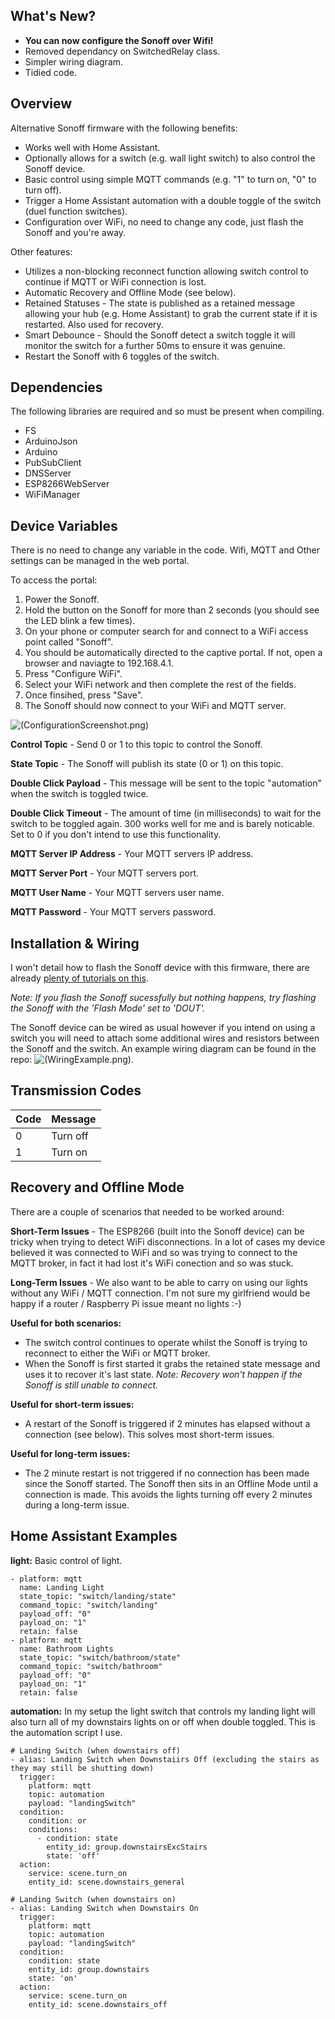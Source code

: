 ## What's New?

* **You can now configure the Sonoff over Wifi!**
* Removed dependancy on SwitchedRelay class.
* Simpler wiring diagram.
* Tidied code.


## Overview
Alternative Sonoff firmware with the following benefits:

* Works well with Home Assistant.
* Optionally allows for a switch (e.g. wall light switch) to also control the Sonoff device.
* Basic control using simple MQTT commands (e.g. "1" to turn on, "0" to turn off).
* Trigger a Home Assistant automation with a double toggle of the switch (duel function switches).
* Configuration over WiFi, no need to change any code, just flash the Sonoff and you're away.

Other features:

* Utilizes a non-blocking reconnect function allowing switch control to continue if MQTT or WiFi connection is lost.
* Automatic Recovery and Offline Mode (see below).
* Retained Statuses - The state is published as a retained message allowing your hub (e.g. Home Assistant) to grab the current state if it is restarted. Also used for recovery.
* Smart Debounce - Should the Sonoff detect a switch toggle it will monitor the switch for a further 50ms to ensure it was genuine.
* Restart the Sonoff with 6 toggles of the switch.

## Dependencies
The following libraries are required and so must be present when compiling.

* FS
* ArduinoJson
* Arduino
* PubSubClient
* DNSServer
* ESP8266WebServer
* WiFiManager

## Device Variables

There is no need to change any variable in the code. Wifi, MQTT and Other settings can be managed in the web portal.

To access the portal:

1. Power the Sonoff.
2. Hold the button on the Sonoff for more than 2 seconds (you should see the LED blink a few times). 
3. On your phone or computer search for and connect to a WiFi access point called "Sonoff".
4. You should be automatically directed to the captive portal. If not, open a browser and naviagte to 192.168.4.1.
5. Press "Configure WiFi".
6. Select your WiFi network and then complete the rest of the fields.
7. Once finsihed, press "Save".
8. The Sonoff should now connect to your WiFi and MQTT server.

![(ConfigurationScreenshot.png)](https://raw.githubusercontent.com/Dullage/SwitchedSonoff/master/ConfigurationScreenshot.png)

**Control Topic** - Send 0 or 1 to this topic to control the Sonoff.

**State Topic** - The Sonoff will publish its state (0 or 1) on this topic.

**Double Click Payload** - This message will be sent to the topic "automation" when the switch is toggled twice.

**Double Click Timeout** - The amount of time (in milliseconds) to wait for the switch to be toggled again. 300 works well for me and is barely noticable. Set to 0 if you don't intend to use this functionality.

**MQTT Server IP Address** - Your MQTT servers IP address.

**MQTT Server Port** - Your MQTT servers port.

**MQTT User Name** - Your MQTT servers user name.

**MQTT Password** - Your MQTT servers password.


## Installation & Wiring
I won't detail how to flash the Sonoff device with this firmware, there are already [plenty of tutorials on this](http://bfy.tw/DpfC).

*Note: If you flash the Sonoff sucessfully but nothing happens, try flashing the Sonoff with the 'Flash Mode' set to 'DOUT'.*

The Sonoff device can be wired as usual however if you intend on using a switch you will need to attach some additional wires and resistors between the Sonoff and the switch. An example wiring diagram can be found in the repo: ![(WiringExample.png)](https://raw.githubusercontent.com/Dullage/SwitchedSonoff/master/WiringExample.png).


## Transmission Codes
| Code | Message |
|---|---|
| 0 | Turn off |
| 1 | Turn on |

## Recovery and Offline Mode
There are a couple of scenarios that needed to be worked around:

**Short-Term Issues** - The ESP8266 (built into the Sonoff device) can be tricky when trying to detect WiFi disconnections. In a lot of cases my device believed it was connected to WiFi and so was trying to connect to the MQTT broker, in fact it had lost it's WiFi conection and so was stuck. 

**Long-Term Issues** - We also want to be able to carry on using our lights without any WiFi / MQTT connection. I'm not sure my girlfriend would be happy if a router / Raspberry Pi issue meant no lights :-)


**Useful for both scenarios:**
* The switch control continues to operate whilst the Sonoff is trying to reconnect to either the WiFi or MQTT broker.
* When the Sonoff is first started it grabs the retained state message and uses it to recover it's last state. *Note: Recovery won't happen if the Sonoff is still unable to connect.*

**Useful for short-term issues:**
* A restart of the Sonoff is triggered if 2 minutes has elapsed without a connection (see below). This solves most short-term issues.

**Useful for long-term issues:**
* The 2 minute restart is not triggered if no connection has been made since the Sonoff started. The Sonoff then sits in an Offline Mode until a connection is made. This avoids the lights turning off every 2 minutes during a long-term issue.

## Home Assistant Examples
**light:**
Basic control of light.
```
- platform: mqtt
  name: Landing Light
  state_topic: "switch/landing/state"
  command_topic: "switch/landing"
  payload_off: "0"
  payload_on: "1"
  retain: false
- platform: mqtt
  name: Bathroom Lights
  state_topic: "switch/bathroom/state"
  command_topic: "switch/bathroom"
  payload_off: "0"
  payload_on: "1"
  retain: false
```

**automation:**
In my setup the light switch that controls my landing light will also turn all of my downstairs lights on or off when double toggled. This is the automation script I use.
```
# Landing Switch (when downstairs off)
- alias: Landing Switch when Downstaiirs Off (excluding the stairs as they may still be shutting down)
  trigger:
    platform: mqtt
    topic: automation
    payload: "landingSwitch"
  condition:
    condition: or
    conditions:
      - condition: state
        entity_id: group.downstairsExcStairs
        state: 'off'
  action:
    service: scene.turn_on
    entity_id: scene.downstairs_general
    
# Landing Switch (when downstairs on)
- alias: Landing Switch when Downstairs On
  trigger:
    platform: mqtt
    topic: automation
    payload: "landingSwitch"
  condition: 
    condition: state
    entity_id: group.downstairs
    state: 'on'
  action:
    service: scene.turn_on
    entity_id: scene.downstairs_off
```
